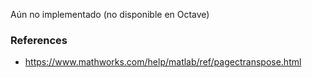 Aún no implementado (no disponible en Octave)

### References

- https://www.mathworks.com/help/matlab/ref/pagectranspose.html
